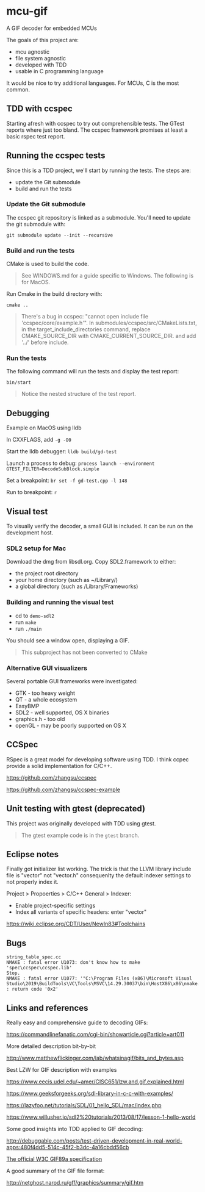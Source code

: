 # mcu-gif
A GIF decoder for embedded MCUs

The goals of this project are:

- mcu agnostic
- file system agnostic
- developed with TDD
- usable in C programming language

It would be nice to try additional languages. For MCUs, C is the most common.

## TDD with ccspec
Starting afresh with ccspec to try out comprehensible tests.
The GTest reports where just too bland.
The ccspec framework promises at least a basic rspec test report.

## Running the ccspec tests
Since this is a TDD project, we'll start by running the tests.
The steps are:
- update the Git submodule
- build and run the tests

### Update the Git submodule
The ccspec git repository is linked as a submodule.
You'll need to update the git submodule with:

``git submodule update --init --recursive``

### Build and run the tests
CMake is used to build the code.

> See WINDOWS.md for a guide specific to Windows.
> The following is for MacOS.

Run Cmake in the build directory with:

``cmake ..``

> There's a bug in ccspec: "cannot open include file 'ccspec/core/example.h'". In submodules/ccspec/src/CMakeLists.txt,
> in the target_include_directories command,
> replace CMAKE_SOURCE_DIR with CMAKE_CURRENT_SOURCE_DIR.
> and add '../' before include.

### Run the tests
The following command will run the tests and display the test report:

``bin/start``

> Notice the nested structure of the test report.

## Debugging
Example on MacOS using lldb

In CXXFLAGS, add ``-g -O0``

Start the lldb debugger: ``lldb build/gd-test``

Launch a process to debug: ``process launch --environment GTEST_FILTER=DecodeSubBlock.simple``

Set a breakpoint: ``br set -f gd-test.cpp -l 148``

Run to breakpoint: ``r``

## Visual test
To visually verify the decoder, a small GUI is included. It can be run on the development host.

### SDL2 setup for Mac
Download the dmg from libsdl.org.
Copy SDL2.framework to either:
- the project root directory
- your home directory (such as ~/Library/)
- a global directory (such as /Library/Frameworks)

### Building and running the visual test
- cd to ``demo-sdl2``
- run ``make``
- run ``./main``

You should see a window open, displaying a GIF.

> This subproject has not been converted to CMake

### Alternative GUI visualizers
Several portable GUI frameworks were investigated:

- GTK - too heavy weight
- QT - a whole ecosystem
- EasyBMP 
- SDL2 - well supported, OS X binaries
- graphics.h - too old
- openGL - may be poorly supported on OS X

## CCSpec
RSpec is a great model for developing software using TDD.
I think ccpec provide a solid implementation for C/C++.

https://github.com/zhangsu/ccspec

https://github.com/zhangsu/ccspec-example

## Unit testing with gtest (deprecated)
This project was originally developed with TDD using gtest.

> The gtest example code is in the ``gtest`` branch.

## Eclipse notes
Finally got <vector> initializer list working. 
The trick is that the LLVM library include file is "vector" not "vector.h"
consequenlty the default indexer settings to not properly index it.

Project > Propoerties > C/C++ General > Indexer:
- Enable project-specific settings
- Index all variants of specific headers: enter "vector"

https://wiki.eclipse.org/CDT/User/NewIn83#Toolchains

## Bugs
```
string_table_spec.cc
NMAKE : fatal error U1073: don't know how to make 'spec\ccspec\ccspec.lib'
Stop.
NMAKE : fatal error U1077: '"C:\Program Files (x86)\Microsoft Visual Studio\2019\BuildTools\VC\Tools\MSVC\14.29.30037\bin\HostX86\x86\nmake.exe"' : return code '0x2'
```

## Links and references

Really easy and comprehensive guide to decoding GIFs:
 
https://commandlinefanatic.com/cgi-bin/showarticle.cgi?article=art011

More detailed description bit-by-bit

http://www.matthewflickinger.com/lab/whatsinagif/bits_and_bytes.asp

Best LZW for GIF description with examples

https://www.eecis.udel.edu/~amer/CISC651/lzw.and.gif.explained.html

https://www.geeksforgeeks.org/sdl-library-in-c-c-with-examples/

https://lazyfoo.net/tutorials/SDL/01_hello_SDL/mac/index.php

https://www.willusher.io/sdl2%20tutorials/2013/08/17/lesson-1-hello-world

Some good insights into TDD applied to GIF decoding:

http://debuggable.com/posts/test-driven-development-in-real-world-apps:480f4dd5-514c-45f2-b3dc-4a16cbdd56cb

[The official W3C GIF89a specification](https://www.w3.org/Graphics/GIF/spec-gif89a.txt)

A good summary of the GIF file format:

http://netghost.narod.ru/gff/graphics/summary/gif.htm
